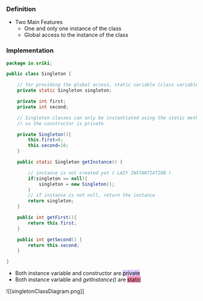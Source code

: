 ### Definition

- Two Main Features 
	- One and only one instance of the class
	- Global access to the instance of the class

### Implementation

```Java
package io.sriki;

public class Singleton {

    // for providing the global access, static variable (class variable) is used
    private static Singleton singleton;

    private int first;
    private int second;

    // Singleton classes can only be instantiated using the static method to control the creation of object.
    // so the constructor is private

    private Singleton(){
        this.first=0;
        this.second=10;
    }

    public static Singleton getInstance() {

        // instance is not created yet ( LAZY INSTANTIATION )
        if(singleton == null){
            singleton = new Singleton();
        }
        // if instance is not null, return the instance
        return singleton;
    }

    public int getFirst(){
        return this.first;
    }

    public int getSecond() {
        return this.second;
    }

}

```

-  Both instance variable and constructor  are  <mark style="background: #D2B3FFA6;">private</mark>
-  Both instance variable and *getInstance()* are <mark style="background: #FF5582A6;">static</mark>

![[singletonClassDiagram.png]]